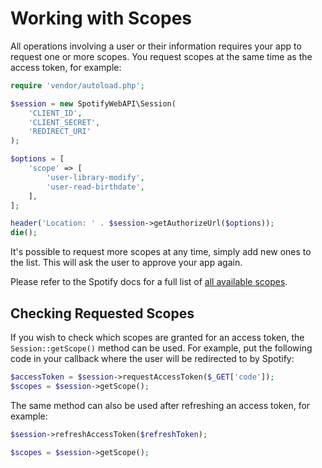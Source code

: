 # Working with Scopes

All operations involving a user or their information requires your app to request one or more scopes. You request scopes at the same time as the access token, for example:

```php
require 'vendor/autoload.php';

$session = new SpotifyWebAPI\Session(
    'CLIENT_ID',
    'CLIENT_SECRET',
    'REDIRECT_URI'
);

$options = [
    'scope' => [
        'user-library-modify',
        'user-read-birthdate',
    ],
];

header('Location: ' . $session->getAuthorizeUrl($options));
die();
```

It's possible to request more scopes at any time, simply add new ones to the list. This will ask the user to approve your app again.

Please refer to the Spotify docs for a full list of [all available scopes](https://developer.spotify.com/documentation/general/guides/scopes/).

## Checking Requested Scopes
If you wish to check which scopes are granted for an access token, the `Session::getScope()` method can be used. For example, put the following code in your callback where the user will be redirected to by Spotify:

```php
$accessToken = $session->requestAccessToken($_GET['code']);
$scopes = $session->getScope();
```

The same method can also be used after refreshing an access token, for example:

```php
$session->refreshAccessToken($refreshToken);

$scopes = $session->getScope();
```
